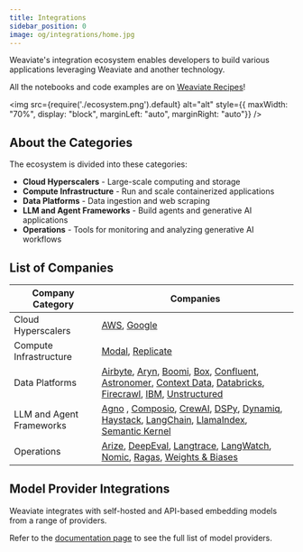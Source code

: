 ```yaml
---
title: Integrations
sidebar_position: 0
image: og/integrations/home.jpg
---
```


Weaviate's integration ecosystem enables developers to build various applications leveraging Weaviate and another technology.

All the notebooks and code examples are on [Weaviate Recipes](https://github.com/weaviate/recipes)!

<img
    src={require('./ecosystem.png').default}
    alt="alt"
    style={{ maxWidth: "70%", display: "block", marginLeft: "auto", marginRight: "auto"}}
/>


## About the Categories
The ecosystem is divided into these categories:

* **Cloud Hyperscalers** - Large-scale computing and storage
* **Compute Infrastructure** - Run and scale containerized applications
* **Data Platforms** - Data ingestion and web scraping 
* **LLM and Agent Frameworks** - Build agents and generative AI applications
* **Operations** - Tools for monitoring and analyzing generative AI workflows



## List of Companies

| Company Category | Companies |
|------------------|-----------|
| Cloud Hyperscalers | [AWS](/developers/integrations/cloud-hyperscalers/aws), [Google](/developers/integrations/cloud-hyperscalers/google)|
| Compute Infrastructure | [Modal](/developers/integrations/compute-infrastructure/modal), [Replicate](/developers/integrations/compute-infrastructure/replicate) |
| Data Platforms |[Airbyte](/developers/integrations/data-platforms/airbyte), [Aryn](/developers/integrations/data-platforms/aryn/), [Boomi](/developers/integrations/data-platforms/boomi/), [Box](/developers/integrations/data-platforms/box/), [Confluent](/developers/integrations/data-platforms/confluent), [Astronomer](/developers/integrations/data-platforms/astronomer), [Context Data](/developers/integrations/data-platforms/context-data/), [Databricks](/developers/integrations/data-platforms/databricks/), [Firecrawl](/developers/integrations/data-platforms/firecrawl), [IBM](/developers/integrations/data-platforms/ibm/),  [Unstructured](/developers/integrations/data-platforms/unstructured) |
| LLM and Agent Frameworks | [Agno](/developers/integrations/llm-agent-frameworks/agno/) , [Composio](/developers/integrations/llm-agent-frameworks/composio/), [CrewAI](/developers/integrations/llm-agent-frameworks/crewai/), [DSPy](/developers/integrations/llm-agent-frameworks/dspy/), [Dynamiq](/developers/integrations/llm-agent-frameworks/dynamiq/), [Haystack](/developers/integrations/llm-agent-frameworks/haystack/), [LangChain](/developers/integrations/llm-agent-frameworks/langchain/), [LlamaIndex](/developers/integrations/llm-agent-frameworks/llamaindex/), [Semantic Kernel](/developers/integrations/llm-agent-frameworks/semantic-kernel/) |
| Operations | [Arize](/developers/integrations/operations/arize/), [DeepEval](/developers/integrations/operations/deepeval/), [Langtrace](/developers/integrations/operations/langtrace/), [LangWatch](/developers/integrations/operations/langwatch/), [Nomic](/developers/integrations/operations/nomic/), [Ragas](/developers/integrations/operations/ragas/), [Weights & Biases](/developers/integrations/operations/wandb/) |

## Model Provider Integrations 
Weaviate integrates with self-hosted and API-based embedding models from a range of providers.

Refer to the [documentation page](/developers/weaviate/model-providers) to see the full list of model providers.